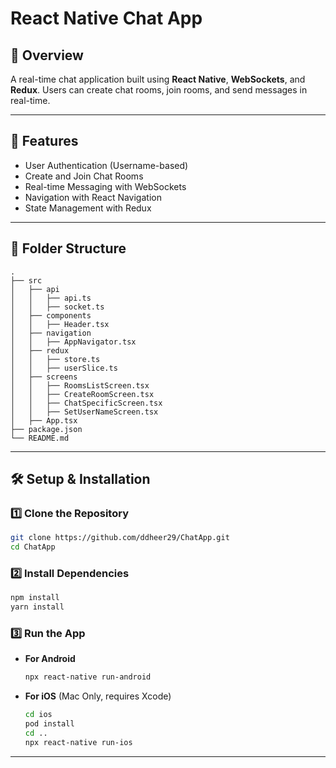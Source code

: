 # React Native Chat App

## 📌 Overview
A real-time chat application built using **React Native**, **WebSockets**, and **Redux**. Users can create chat rooms, join rooms, and send messages in real-time.

---

## 🚀 Features
- User Authentication (Username-based)
- Create and Join Chat Rooms
- Real-time Messaging with WebSockets
- Navigation with React Navigation
- State Management with Redux

---

## 📂 Folder Structure
```
.
├── src
│   ├── api
│   │   ├── api.ts
│   │   ├── socket.ts
│   ├── components
│   │   ├── Header.tsx
│   ├── navigation
│   │   ├── AppNavigator.tsx
│   ├── redux
│   │   ├── store.ts
│   │   ├── userSlice.ts
│   ├── screens
│   │   ├── RoomsListScreen.tsx
│   │   ├── CreateRoomScreen.tsx
│   │   ├── ChatSpecificScreen.tsx
│   │   ├── SetUserNameScreen.tsx
│   ├── App.tsx
├── package.json
└── README.md
```

---

## 🛠️ Setup & Installation

### 1️⃣ **Clone the Repository**
```sh
git clone https://github.com/ddheer29/ChatApp.git
cd ChatApp
```

### 2️⃣ **Install Dependencies**
```sh
npm install
yarn install
```

### 3️⃣ **Run the App**
- **For Android**
  ```sh
  npx react-native run-android
  ```
- **For iOS** (Mac Only, requires Xcode)
  ```sh
  cd ios
  pod install
  cd ..
  npx react-native run-ios
  ```

---
